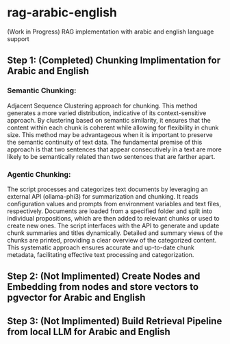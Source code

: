 # rag-arabic-english
(Work in Progress)
RAG implementation with arabic and english language support 

## Step 1: (Completed) Chunking Implimentation for Arabic and English
### Semantic Chunking:
Adjacent Sequence Clustering approach for chunking.
This method generates a more varied distribution, indicative of its context-sensitive approach. By clustering based on semantic similarity, it ensures that the content within each chunk is coherent while allowing for flexibility in chunk size. This method may be advantageous when it is important to preserve the semantic continuity of text data.
The fundamental premise of this approach is that two sentences that appear consecutively in a text are more likely to be semantically related than two sentences that are farther apart.
### Agentic Chunking:
The script processes and categorizes text documents by leveraging an external API (ollama-phi3) for summarization and chunking. It reads configuration values and prompts from environment variables and text files, respectively. Documents are loaded from a specified folder and split into individual propositions, which are then added to relevant chunks or used to create new ones. The script interfaces with the API to generate and update chunk summaries and titles dynamically. Detailed and summary views of the chunks are printed, providing a clear overview of the categorized content. This systematic approach ensures accurate and up-to-date chunk metadata, facilitating effective text processing and categorization.

## Step 2: (Not Implimented) Create Nodes and Embedding from nodes and store vectors to pgvector for Arabic and English

## Step 3: (Not Implimented) Build Retrieval Pipeline from local LLM for Arabic and English
